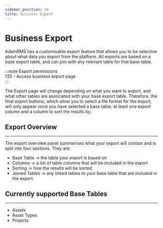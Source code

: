 ```yaml
---
sidebar_position: 34
title: Business Export
---
```


# Business Export
AdamRMS has a customisable export feature that allows you to be selective about what data you export from the platform. All exports are based on a base export table, and can join with any relevant table for that base table.

:::note Export permissions  
133 - Access business export page  
:::

The Export page will change depending on what you want to export, and what other tables are associated with your base export table. Therefore, the final export buttons, which allow you to select a file format for the export, will only appear once you have selected a base table, at least one export column and a column to sort the results by. 

## Export Overview
---
The export overview panel summarises what your export will contain and is split into four sections. They are:
 - Base Table -> the table your export is based on
 - Columns -> a list of table columns that will be included in the export
 - Sorting -> how the results will be sorted
 - Joined Tables -> any linked tables to your base table that are included in the export.


## Currently supported Base Tables
---
- Assets
- Asset Types
- Projects